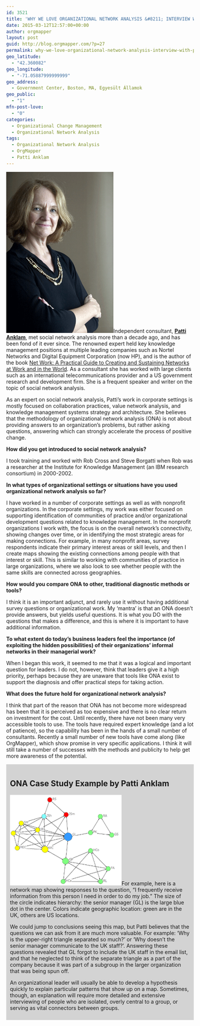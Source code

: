 ```yaml
---
id: 3521
title: 'WHY WE LOVE ORGANIZATIONAL NETWORK ANALYSIS &#8211; INTERVIEW WITH PATTI ANKLAM'
date: 2015-03-12T12:57:00+00:00
author: orgmapper
layout: post
guid: http://blog.orgmapper.com/?p=27
permalink: why-we-love-organizational-network-analysis-interview-with-patti-anklam/
geo_latitude:
  - "42.360082"
geo_longitude:
  - "-71.05887999999999"
geo_address:
  - Government Center, Boston, MA, Egyesült Államok
geo_public:
  - "1"
mfn-post-love:
  - "0"
categories:
  - Organizational Change Management
  - Organizational Network Analysis
tags:
  - Organizational Network Analysis
  - OrgMapper
  - Patti Anklam
---
```

[<img class="size-full wp-image-29 alignleft" src="/images/2015/03/patti-anklam-orgmapper.gif" alt="Patti Anklam - OrgMapper" width="288" height="432" />](/images/2015/03/patti-anklam-orgmapper.gif)Independent consultant, <a href="http://www.pattianklam.com/about/" target="_blank" rel="noopener noreferrer"><strong>Patti Anklam</strong></a>, met social network analysis more than a decade ago, and has been fond of it ever since. The renowned expert held key knowledge management positions at multiple leading companies such as Nortel Networks and Digital Equipment Corporation (now HP), and is the author of the book <a href="http://www.pattianklam.com/net-work/" target="_blank" rel="noopener noreferrer">Net Work: A Practical Guide to Creating and Sustaining Networks at Work and in the World</a>. As a consultant she has worked with large clients such as an international telecommunications provider and a US government research and development firm. She is a frequent speaker and writer on the topic of social network analysis.​

As an expert on social network analysis, Patti&#8217;s work in corporate settings is mostly focused on collaboration practices, value network analysis, and knowledge management systems strategy and architecture. She believes that the methodology of organizational network analysis (ONA) is not about providing answers to an organization’s problems, but rather asking questions, answering which can strongly accelerate the process of positive change.

**How did you get introduced to social network analysis?**

I took training and worked with Rob Cross and Steve Borgatti when Rob was a researcher at the Institute for Knowledge Management (an IBM research consortium) in 2000-2002.

**In what types of organizational settings or situations have you used organizational network analysis so far?**

I have worked in a number of corporate settings as well as with nonprofit organizations. In the corporate settings, my work was either focused on supporting identification of communities of practice and/or organizational development questions related to knowledge management. In the nonprofit organizations I work with, the focus is on the overall network’s connectivity, showing changes over time, or in identifying the most strategic areas for making connections. For example, in many nonprofit areas, survey respondents indicate their primary interest areas or skill levels, and then I create maps showing the existing connections among people with that interest or skill. This is similar to working with communities of practice in large organizations, where we also look to see whether people with the same skills are connected across geographies.

**How would you compare ONA to other, traditional diagnostic methods or tools?**

I think it is an important adjunct, and rarely use it without having additional survey questions or organizational work. My &#8216;mantra&#8217; is that an ONA doesn’t provide answers, but yields useful questions. It is what you DO with the questions that makes a difference, and this is where it is important to have additional information.

**To what extent do today&#8217;s business leaders feel the importance (of exploiting the hidden possibilities) of their organizations&#8217; informal networks in their managerial work?**

When I began this work, it seemed to me that it was a logical and important question for leaders. I do not, however, think that leaders give it a high priority, perhaps because they are unaware that tools like ONA exist to support the diagnosis and offer practical steps for taking action.

**What does the future hold for organizational network analysis?**

I think that part of the reason that ONA has not become more widespread has been that it is perceived as too expensive and there is no clear return on investment for the cost. Until recently, there have not been many very accessible tools to use. The tools have required expert knowledge (and a lot of patience), so the capability has been in the hands of a small number of consultants. Recently a small number of new tools have come along (like OrgMapper), which show promise in very specific applications. I think it will still take a number of successes with the methods and publicity to help get more awareness of the potential.

<div style="background-color: #d3d3d3; padding: 10px;">
  <h2>
    <strong>ONA Case Study Example by Patti Anklam</strong>
  </h2>
  
  <p>
    <a href="/images/2015/03/organizational-network-analysis-case-study-by-patti-anklam.png" target="_blank" rel="noopener noreferrer"><img class="alignright size-medium wp-image-30" src="/images/2015/03/organizational-network-analysis-case-study-by-patti-anklam.png?w=300" alt="organizational network analysis case study by patti anklam" width="300" height="243" /></a>​For example, here is a network map showing responses to the question, &#8220;I frequently receive information from this person I need in order to do my job.&#8221; The size of the circle indicates hierarchy: the senior manager (GL) is the large blue dot in the center. Colors indicate geographic location: green are in the UK, others are US locations.
  </p>
  
  <p>
    We could jump to conclusions seeing this map, but Patti believes that the questions we can ask from it are much more valuable. For example: &#8216;Why is the upper-right triangle separated so much?&#8217; or &#8216;Why doesn&#8217;t the senior manager communicate to the UK staff?&#8217;. Answering these questions revealed that GL forgot to include the UK staff in the email list, and that he neglected to think of the separate triangle as a part of the company because it was part of a subgroup in the larger organization that was being spun off.
  </p>
  
  <p>
    An organizational leader will usually be able to develop a hypothesis quickly to explain particular patterns that show up on a map. Sometimes, though, an explanation will require more detailed and extensive interviewing of people who are isolated, overly central to a group, or serving as vital connectors between groups.
  </p>
</div>